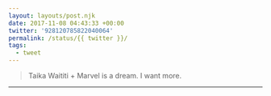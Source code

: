 ```yaml
---
layout: layouts/post.njk
date: 2017-11-08 04:43:33 +00:00
twitter: '928120785822040064'
permalink: /status/{{ twitter }}/
tags: 
  - tweet
---
```


> Taika Waititi + Marvel is a dream. I want more.

---
